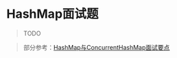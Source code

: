 
# HashMap面试题

> TODO

> 部分参考：[HashMap与ConcurrentHashMap面试要点](https://www.yuque.com/books/share/9f4576fb-9aa9-4965-abf3-b3a36433faa6/doh8wb)
